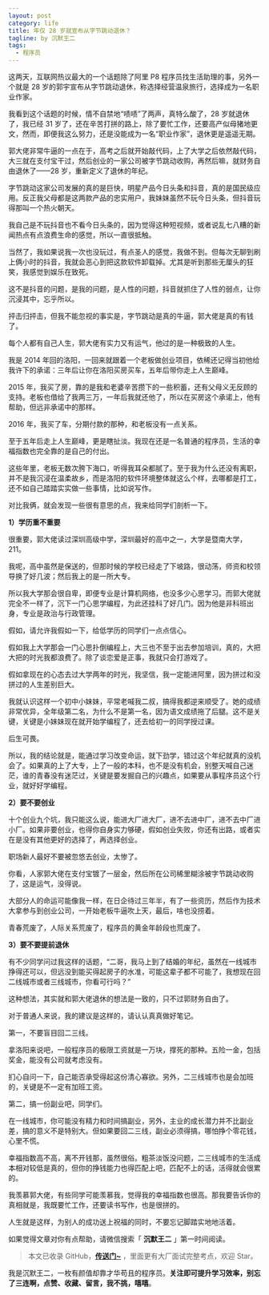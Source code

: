 ```yaml
---
layout: post
category: life
title: 年仅 28 岁就宣布从字节跳动退休？
tagline: by 沉默王二
tags: 
  - 程序员
---
```


这两天，互联网热议最大的一个话题除了阿里 P8 程序员找生活助理的事，另外一个就是 28 岁的郭宇宣布从字节跳动退休，称选择经营温泉旅行，选择成为一名职业作家。

<!--more-->

我看到这个话题的时候，情不自禁地“啧啧”了两声，真特么酸了，28 岁就退休了，我已经 31 岁了，还在辛苦打拼的路上，除了要忙工作，还要高产似母猪地更文，然而，即便我这么努力，还是没能成为一名“职业作家”，退休更是遥遥无期。

郭大佬非常牛逼的一点在于，高考之后就开始敲代码，上了大学之后依然敲代码，大三就在支付宝干过，然后创业的一家公司被字节跳动收购，再然后嘛，就财务自由退休了——28 岁，重新定义了退休的年纪。

字节跳动这家公司发展的真的是巨快，明星产品今日头条和抖音，真的是国民级应用。反正我父母都是这两款产品的忠实用户，我妹妹虽然不玩今日头条，但抖音玩得那叫一个热火朝天。

我自己是不玩抖音也不看今日头条的，因为觉得这种短视频，或者说乱七八糟的新闻热点有点浪费生命的感觉，所以一直很抵触。

当然了，我如果说我一次也没玩过，有点圣人的感觉，我做不到。但每次无聊到刷上俩小时的抖音，我就会恶心到把这款软件卸载掉。尤其是听到那些无厘头的狂笑，我感觉到娱乐在致死。

这不是抖音的问题，是我的问题，是人性的问题，抖音就抓住了人性的弱点，让你沉浸其中，忘乎所以。

抨击归抨击，但我不能忽视的事实是，字节跳动是真的牛逼，郭大佬是真的有钱了。

每个人都有自己人生，郭大佬有实力又有运气，他过的是一种极致的人生。

我是 2014 年回的洛阳，一回来就跟着一个老板做创业项目，依稀还记得当初他给我许下的承诺：三年后让你在洛阳买房买车，五年后带你走上人生巅峰。

2015 年，我买了房，靠的是我和老婆辛苦攒下的一些积蓄，还有父母义无反顾的支持。老板也借给了我两三万，一年后我就还他了，所以在买房这个承诺上，他有帮助，但远非承诺中的那样。

2016 年，我买了车，分期付款的那种，和老板没有一点关系。

至于五年后走上人生巅峰，更是瞎扯淡。我现在还是一名普通的程序员，生活的幸福指数也完全靠的是自己的付出。

这些年里，老板无数次胯下海口，听得我耳朵都腻了。至于我为什么还没有离职，并不是我沉浸在温柔故乡，而是洛阳的软件环境整体就这么个样，去哪都是打工，还不如自己踏踏实实做一些事情，比如说写作。

对比我俩，就会发现一些很有意思的点，我来给同学们剖析一下。

**1）学历重不重要**

很重要，郭大佬读过深圳高级中学，深圳最好的高中之一，大学是暨南大学，211。

我呢，高中虽然是保送的，但那时候的学校已经走了下坡路，很动荡，师资和校领导换了好几波；然后我上的是一所大专。

所以我大学那会很自卑，即便专业是计算机网络，也没多少心思学习。而郭大佬就完全不一样了，沉下一门心思学编程，为此还挂科了好几门。因为他是非科班出身，专业是政治与行政管理。

假如，请允许我假如一下，给低学历的同学们一点点信心。

假如我上大学那会一门心思扑倒编程上，大三也不至于出去参加培训，真的，大把大把的时光我都浪费了。除了谈恋爱是正事，我就只会打游戏了。

假如拿现在的心态去过大学两年的时光，我坚信，我一定能进阿里，因为拼过和没拼过的人生差别巨大。

我就认识这样一个初中小妹妹，平常老喊我二叔，搞得我都逆来顺受了。她的成绩非常优异，全年级第二名，为什么不是第一名，因为语文成绩拖了后腿。这不是关键，关键是小妹妹现在就开始学编程了，还去给初一的同学授过课。

后生可畏。

所以，我的结论就是，能通过学习改变命运，就下劲学，错过这个年纪就真的没机会了。如果真的上了大专，上了一般的本科，也不是没有机会，别整天喊自己迷茫，谁的青春没有迷茫过，关键是要发掘自己的兴趣点，如果要从事程序员这个行业，就好好学编程。

**2）要不要创业**

十个创业九个坑，我只能这么说，能进大厂进大厂，进不去进中厂，进不去中厂进小厂。如果非要创业，也得你自身实力够硬，假如创业失败，你还有出路，或者实在是没有其他更好的选择了，再选择创业。

职场新人最好不要被忽悠去创业，太惨了。

你看，人家郭大佬在支付宝镀了一层金，然后所在公司稀里糊涂被字节跳动收购了，这是运气，没得说。

大部分人的命运可能像我一样，在日企待过三年半，有了一些资历，然后作为技术大拿参与到创业公司，一开始老板牛逼吹上天，最后，啥也没捞着。

青春荒废了，人际关系荒废了，程序员的黄金年龄段也荒废了。

**3）要不要提前退休**

有不少同学问过我这样的话题，“二哥，我马上到了结婚的年纪，虽然在一线城市挣得还可以，但远没到能买得起房子的水准，可能这辈子都不可能了，我想现在回二线城市或者三线城市，你看可行吗？”

这种想法，其实就和郭大佬退休的想法是一致的，只不过郭财务自由了。

对于普通人来说，我的建议是这样的，请认认真真做好笔记。

第一，不要盲目回二三线。

拿洛阳来说吧，一般程序员的极限工资就是一万块，撑死的那种。五险一金，包括奖金，能没有公司就考虑没有。

扪心自问一下，自己能否承受得起这份清心寡欲。另外，二三线城市也是会加班的，关键是不一定有加班工资。

第二，搞一份副业吧，同学们。

在一线城市，你可能没有精力和时间搞副业，另外，主业的成长潜力并不比副业差，搞的意义不是特别大。但如果要回二三线，副业必须得搞，哪怕挣个零花钱，心里不慌。

幸福指数高不高，离不开钱那，虽然很俗。粗茶淡饭没问题，二三线城市的生活成本相对较低是真的，但你的挣钱能力也得匹配上吧，匹配不上的话，活得就会很累的。

我羡慕郭大佬，有些同学可能羡慕我，觉得我的幸福指数也很高。那我要告诉你的真相就是，我既要忙工作，还要读书写作，也是很拼的。

人生就是这样，为别人的成功送上祝福的同时，不要忘记脚踏实地地活着。

如果觉得文章对你有点帮助，请微信搜索「 **沉默王二** 」第一时间阅读。

>本文已收录 GitHub，[**传送门~**](https://github.com/qinggee/itwanger.github.io) ，里面更有大厂面试完整考点，欢迎 Star。

我是沉默王二，一枚有颜值却靠才华苟且的程序员。**关注即可提升学习效率，别忘了三连啊，点赞、收藏、留言，我不挑，嘻嘻**。
